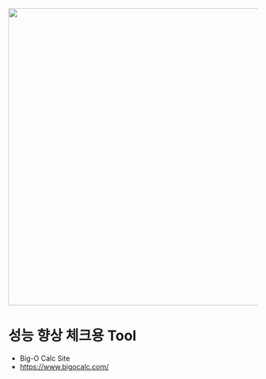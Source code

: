 <img src="https://github.com/user-attachments/assets/f7fccf4f-5482-4155-b69c-5ad44fdf413a" width="600"/>

# 성능 향상 체크용 Tool 
- Big-O Calc Site 
- https://www.bigocalc.com/ <br>

